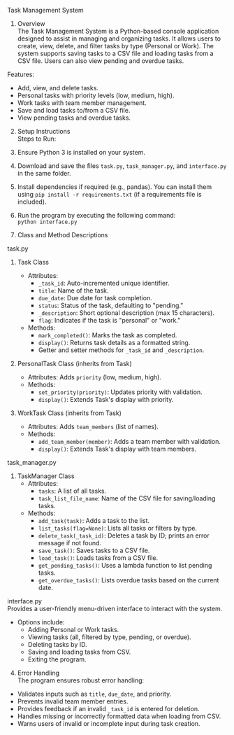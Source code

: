 Task Management System

1. Overview  
   The Task Management System is a Python-based console application designed to assist in managing and organizing tasks. It allows users to create, view, delete, and filter tasks by type (Personal or Work). The system supports saving tasks to a CSV file and loading tasks from a CSV file. Users can also view pending and overdue tasks.

Features:

-   Add, view, and delete tasks.
-   Personal tasks with priority levels (low, medium, high).
-   Work tasks with team member management.
-   Save and load tasks to/from a CSV file.
-   View pending tasks and overdue tasks.

2. Setup Instructions  
   Steps to Run:
1. Ensure Python 3 is installed on your system.
1. Download and save the files `task.py`, `task_manager.py`, and `interface.py` in the same folder.
1. Install dependencies if required (e.g., pandas). You can install them using `pip install -r requirements.txt` (if a requirements file is included).
1. Run the program by executing the following command:  
   `python interface.py`

1. Class and Method Descriptions

task.py

1. Task Class

    - Attributes:
        - `_task_id`: Auto-incremented unique identifier.
        - `title`: Name of the task.
        - `due_date`: Due date for task completion.
        - `status`: Status of the task, defaulting to "pending."
        - `_description`: Short optional description (max 15 characters).
        - `flag`: Indicates if the task is "personal" or "work."
    - Methods:
        - `mark_completed()`: Marks the task as completed.
        - `display()`: Returns task details as a formatted string.
        - Getter and setter methods for `_task_id` and `_description`.

2. PersonalTask Class (inherits from Task)

    - Attributes: Adds `priority` (low, medium, high).
    - Methods:
        - `set_priority(priority)`: Updates priority with validation.
        - `display()`: Extends Task's display with priority.

3. WorkTask Class (inherits from Task)
    - Attributes: Adds `team_members` (list of names).
    - Methods:
        - `add_team_member(member)`: Adds a team member with validation.
        - `display()`: Extends Task's display with team members.

task_manager.py

1. TaskManager Class
    - Attributes:
        - `tasks`: A list of all tasks.
        - `task_list_file_name`: Name of the CSV file for saving/loading tasks.
    - Methods:
        - `add_task(task)`: Adds a task to the list.
        - `list_tasks(flag=None)`: Lists all tasks or filters by type.
        - `delete_task(_task_id)`: Deletes a task by ID; prints an error message if not found.
        - `save_task()`: Saves tasks to a CSV file.
        - `load_task()`: Loads tasks from a CSV file.
        - `get_pending_tasks()`: Uses a lambda function to list pending tasks.
        - `get_overdue_tasks()`: Lists overdue tasks based on the current date.

interface.py  
Provides a user-friendly menu-driven interface to interact with the system.

-   Options include:
    -   Adding Personal or Work tasks.
    -   Viewing tasks (all, filtered by type, pending, or overdue).
    -   Deleting tasks by ID.
    -   Saving and loading tasks from CSV.
    -   Exiting the program.

4. Error Handling  
   The program ensures robust error handling:

-   Validates inputs such as `title`, `due_date`, and priority.
-   Prevents invalid team member entries.
-   Provides feedback if an invalid `_task_id` is entered for deletion.
-   Handles missing or incorrectly formatted data when loading from CSV.
-   Warns users of invalid or incomplete input during task creation.
